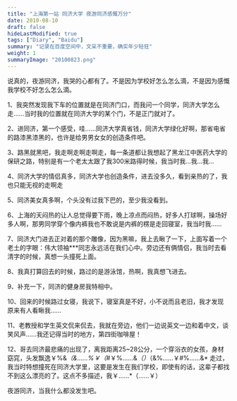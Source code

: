 ```yaml
---
title: "上海第一站 同济大学 夜游同济感慨万分"
date: 2010-08-10
draft: false
hideLastModified: true
tags: ["Diary", "Baidu"]
summary: "记录在百度空间中，文采不重要，确实年少轻狂"
weight: 1
summaryImage: "20100823.png"
---
```


说真的，夜游同济，我哭的心都有了。不是因为学校好怎么怎么滴，不是因为感慨我学校不好怎么怎么滴。

1、我突然发现我下车的位置就是在同济门口，而我问一个同学，同济大学怎么走……当时我的位置就在同济大学的某个门，不是正门就对了。

2、进同济，第一个感受，哇……同济大学真省钱，同济大学绿化好啊，那省电省的路漆黑漆黑的，也许是给男男女女的创造条件吧。

3、路黑就黑吧，我走啊走啊走啊走，每一条道都让我想起了黑龙江中医药大学的保研之路，特别是有一个老太太跟了我300米路得时候，我当时我…我…我…

4、同济大学的情侣真多，同济大学也创造条件，进去没多久，看到亲热的了，我也只能无视的走啊走

5、同济美女真多啊，个头没有过我下巴的，至少我没看到。

6、上海的天闷热的让人总觉得要下雨，晚上凉点而闷热，好多人打球啊，操场好多人啊，那男同学穿个像内裤我也不敢说是内裤的楞是走回寝室，我当时我……

7、同济大门进去正对着的那个雕像，因为黑嘛，我上去瞅了一下，上面写着一个老土的字眼：伟大领袖***同志永远活在我们心中。旁边还有俩情侣，我当时去看清字的时候，真想一头撞死上面。

8、我真打算回去的时候，路过的是游泳馆，热啊，我真想飞进去。

9、补充一下，同济的健身房我特相中。

10、回来的时候路过女寝，我说下，寝室真是不好，小不说而且老旧，我才发现原来有人看瞅我……

11、老教授和学生英文侃来侃去，我就在旁边，他们一边说英文一边和着中文，谈笑风声……我还记得当时的地方，第四街咖啡屋！

12、哥去同济最悲痛的出现了，离我距离25~28公分，一个穿浴衣的女孩，身材窈窕，头发飘逸￥%&*（&……%￥（*#￥%……&*（）*（&%……￥#%……&*    走过，我当时特想撞死在同济大学里，这要是发生在我们学校，即使有的话，这辈子都找不到这么漂亮的了。这点不多描述，我￥……*（……￥）

夜游同济，当我什么都没发生吧。
